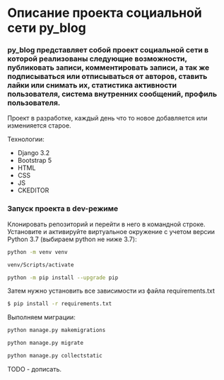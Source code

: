 # Описание проекта социальной сети py_blog
### py_blog представляет собой проект социальной сети в которой реализованы следующие возможности, публиковать записи, комментировать записи, а так же подписываться или отписываться от авторов, ставить лайки или снимать их, статистика активности пользователя, система внутренних сообщений, профиль пользователя.

Проект в разработке, каждый день что то новое добавляется или изменияется старое.

Технологии:
- Django 3.2
- Bootstrap 5
- HTML
- CSS
- JS
- CKEDITOR

### Запуск проекта в dev-режиме
Клонировать репозиторий и перейти в него в командной строке.
Установите и активируйте виртуальное окружение c учетом версии Python 3.7 (выбираем python не ниже 3.7):

```bash
python -m venv venv
```

```bash
venv/Scripts/activate
```

```bash
python -m pip install --upgrade pip
```

Затем нужно установить все зависимости из файла requirements.txt

```bash
$ pip install -r requirements.txt
```

Выполняем миграции:

```bash
python manage.py makemigrations
```

```bash
python manage.py migrate
```

```bash
python manage.py collectstatic
```

TODO - дописать.
